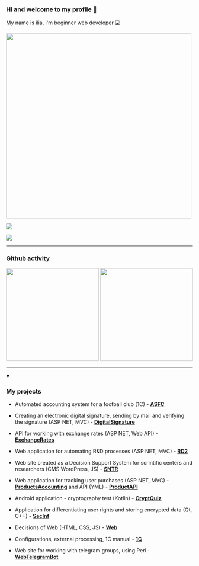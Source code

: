 ### Hi and welcome to my profile 👋 

My name is ilia, i'm beginner web developer :computer: 

<div>
  <img src="https://media.giphy.com/media/qgQUggAC3Pfv687qPC/giphy.gif" width="500"/>

  ![](https://github-readme-tech-stack.vercel.app/api/cards?title=Tech+Stack&lineHeight=5&lineCount=6&line1=CSharp%2CCSharp%2Cf200ff%3Basp%2CASP.NET+MVC%2Cc127df%3BAPI%2CWeb+API%2Cb71de7%3BWPF%2CWPF%2C9e23cd%3B&line2=OneC%2C1C%2Cf3ff00%3BOneC%2C1C+%D0%A3%D0%A2%2Cfcff00%3BOneC%2C1C+%D0%91%D1%83%D1%85%D0%B3%D0%B0%D0%BB%D1%82%D0%B5%D1%80%D0%B8%D1%8F%2Ce9ff00%3BoneC%2C1C+%D0%A3%D0%9D%D0%A4%2Cf3ff00%3B&line3=PostgreSQL%2CPostgreSQL%2Ca500ff%3BMySQL%2CMySQL%2C810de6%3BMSSQL+%2CMS+SQL+%2C4f00ff%3B&line4=PHP%2CPHP%2C1600ff%3BLaravel%2CLaravel%2C0040ff%3BWordPress%2CWordPress%2C002dff%3BJS%2CJS%2C004aff%3B&line5=GitHub%2CGitHub%2C353535%3BGitLab%2CGitLab%2C5f6360%3B&line6=Python%2CPython%2C34ff00%3BJava%2CJava%2C00fffe%3Bcplusplus%2CC%2B%2B%2Cff0000%3Bkotlin%2CKotlin%2Cff5f00%3B)
</div>

![](https://komarev.com/ghpvc/?username=smylebifa)

<hr>

### Github activity

   <a href="https://github.com/smylebifa/github-readme-stats">
       <img height=250 src="https://github-readme-stats.vercel.app/api/top-langs/?username=smylebifa&layout=compact&theme=tokyonight&langs_count=14"/></a>

   <a href="https://github-readme-stats.vercel.app/api?username=smylebifa&show_icons=true&count_private=true">
       <img height=250 src="https://github-readme-stats.vercel.app/api?username=smylebifa&show_icons=true&count_private=true&theme=tokyonight"/></a>

<hr>

<details open>
  <summary><h3>My projects</h3></summary>

- Automated accounting system for a football club (1C) - **[ASFC](https://github.com/smylebifa/1C/tree/main/%D0%A0%D0%B5%D1%88%D0%B5%D0%BD%D0%B8%D1%8F%20%D0%B7%D0%B0%D0%B4%D0%B0%D1%87/%D0%A1%D0%BE%D0%B7%D0%B4%D0%B0%D0%BD%D0%BD%D1%8B%D0%B5%20%D0%BA%D0%BE%D0%BD%D1%84%D0%B8%D0%B3%D1%83%D1%80%D0%B0%D1%86%D0%B8%D0%B8/%D0%A1%D0%B8%D1%81%D1%82%D0%B5%D0%BC%D0%B0%20%D1%84%D1%83%D1%82%D0%B1%D0%BE%D0%BB%D1%8C%D0%BD%D0%BE%D0%B3%D0%BE%20%D0%BA%D0%BB%D1%83%D0%B1%D0%B0)**

- Creating an electronic digital signature, sending by mail and verifying the signature (ASP NET, MVC) - **[DigitalSignature](https://github.com/smylebifa/CreateAndSendSignatureByGmail)**

- API for working with exchange rates (ASP NET, Web API) - **[ExchangeRates](https://github.com/smylebifa/ExchangeRates)**

- Web application for automating R&D processes (ASP NET, MVC) - **[RD2](https://github.com/smylebifa/RD2)** 

- Web site created as a Decision Support System for scrintific centers and researchers (CMS WordPress, JS) - **[SNTR](https://github.com/smylebifa/SNTR)** 

- Web application for tracking user purchases (ASP NET, MVC) - **[ProductsAccounting](https://github.com/smylebifa/ProductsAccounting)** and API (YML) - **[ProductAPI](https://github.com/smylebifa/ProductAPI)**  
  
- Android application - cryptography test (Kotlin) - **[CryptQuiz](https://github.com/smylebifa/CryptQuiz)**

- Application for differentiating user rights and storing encrypted data (Qt, C++) - **[SecInf](https://github.com/smylebifa/SecInf2)**

- Decisions of Web (HTML, CSS, JS) - **[Web](https://github.com/smylebifa/SolutionsWeb)**

- Configurations, external processing, 1C manual - **[1C](https://github.com/smylebifa/1C)**

- Web site for working with telegram groups, using Perl - **[WebTelegramBot](https://github.com/smylebifa/WebTelegramBot)** 

</details>
